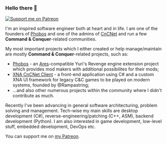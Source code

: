 ### Hello there 👋

[![Support me on Patreon](https://img.shields.io/endpoint.svg?url=https%3A%2F%2Fshieldsio-patreon.vercel.app%2Fapi%3Fusername%3Dkerbiter%26type%3Dpledges&style=flat)](https://patreon.com/kerbiter)

I'm an inspired software engineer both at heart and in life. I am one of the founders of [Phobos](https://github.com/Phobos-developers) and one of the admins of [CnCNet](https://cncnet.org) and run a few **Command & Conquer**-related communities.

My most important projects which I either created or help manage/maintain are mostly **Command & Conquer**-related projects, such as:
 - [Phobos](https://github.com/Phobos-developers/Phobos) - an [Ares](https://github.com/Ares-Developers/Ares)-compatible Yuri's Revenge engine extension project which provides mod makers with additional possibilites for their mods;
 - [XNA CnCNet Client](https://github.com/CnCNet/xna-cncnet-client) - a front-end application using C# and a custom XNA UI framework for legacy C&C games to be played on modern systems, founded by @Rampastring;
 - ...and also other numerous projects within the community where I didn't contribute as much.

Recently I've been advancing in general software architecturing, problem solving and management. Tech-wise my main skills are desktop development (C#), reverse-engineering/patching (C++, ASM), backend development (Python). I am also interested in game development, low-level stuff, embedded development, DevOps etc.

You can support me on [my Patreon](https://www.patreon.com/kerbiter).
